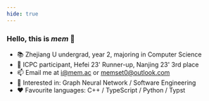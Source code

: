 ```yaml
---
hide: true
---
```


### Hello, this is _mem_ 👋

- 📚 Zhejiang U undergrad, year 2, majoring in Computer Science
- 🎯 ICPC participant, Hefei 23' Runner-up, Nanjing 23' 3rd place
- 📫 Email me at [i@mem.ac](mailto://i@mem.ac) or [memset0@outlook.com](mailto://memset0@outlook.com)
- 👀 Interested in: Graph Neural Network / Software Engineering
- ❤️ Favourite languages: C++ / TypeScript / Python / Typst

